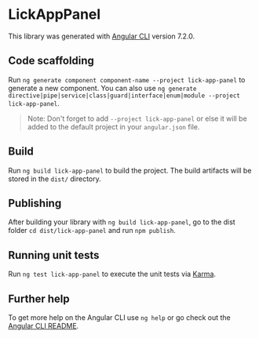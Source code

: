 # LickAppPanel

This library was generated with [Angular CLI](https://github.com/angular/angular-cli) version 7.2.0.

## Code scaffolding

Run `ng generate component component-name --project lick-app-panel` to generate a new component. You can also use `ng generate directive|pipe|service|class|guard|interface|enum|module --project lick-app-panel`.
> Note: Don't forget to add `--project lick-app-panel` or else it will be added to the default project in your `angular.json` file. 

## Build

Run `ng build lick-app-panel` to build the project. The build artifacts will be stored in the `dist/` directory.

## Publishing

After building your library with `ng build lick-app-panel`, go to the dist folder `cd dist/lick-app-panel` and run `npm publish`.

## Running unit tests

Run `ng test lick-app-panel` to execute the unit tests via [Karma](https://karma-runner.github.io).

## Further help

To get more help on the Angular CLI use `ng help` or go check out the [Angular CLI README](https://github.com/angular/angular-cli/blob/master/README.md).
